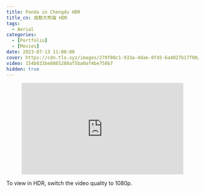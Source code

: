 ```yaml
---
title: Panda in Chengdu HDR
title_cn: 成都大熊猫 HDR
tags:
  - Aerial
categories:
  - [Portfolio]
  - [Movies]
date: 2023-07-13 11:00:00
cover: https://cdn.tlo.xyz/images/270f80c1-933a-4dae-0f45-6a4027b17f00/extra
video: 154b033be8865288af5ba0af4be758b7
hidden: true
---
```


<figure class="my-video">
  <div style="position: relative; padding-top: 56.25%;"><iframe src="https://cdn.tlo.xyz/154b033be8865288af5ba0af4be758b7/iframe?preload=metadata&poster=https://cdn.tlo.xyz/images/270f80c1-933a-4dae-0f45-6a4027b17f00/extra" style="border: none; position: absolute; top: 0; left: 0; height: 100%; width: 100%;" allow="accelerometer; gyroscope; autoplay; encrypted-media; picture-in-picture;" allowfullscreen="true"></iframe></div>
</figure>

To view in HDR, switch the video quality to 1080p.
